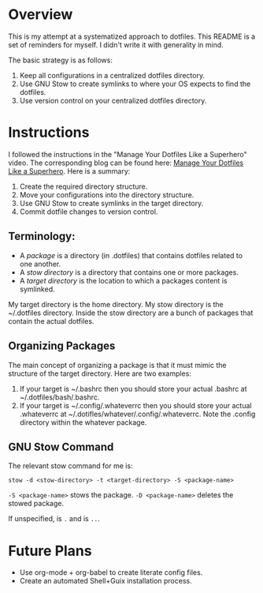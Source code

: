 # Overview
This is my attempt at a systematized approach to dotfiles. This README is a set 
of reminders for myself. I didn't write it with generality in mind.

The basic strategy is as follows:
1. Keep all configurations in a centralized dotfiles directory. 
2. Use GNU Stow to create symlinks to where your OS expects to find the dotfiles. 
3. Use version control on your centralized dotfiles directory.

# Instructions
I followed the instructions in the "Manage Your Dotfiles Like a Superhero" 
video. The corresponding blog can be found here: [Manage Your Dotfiles Like a 
Superhero](https://www.jakewiesler.com/blog/managing-dotfiles). Here is a 
summary:

1. Create the required directory structure.
2. Move your configurations into the directory structure.
3. Use GNU Stow to create symlinks in the target directory.
4. Commit dotfile changes to version control.

## Terminology:

* A *package* is a directory (in .dotfiles) that contains dotfiles related to one 
another.
* A *stow directory* is a directory that contains one or more packages.
* A *target directory* is the location to which a packages content is symlinked. 

My target directory is the home directory. My stow directory is the ~/.dotfiles 
directory. Inside the stow directory are a bunch of packages that contain 
the actual dotfiles. 

## Organizing Packages

The main concept of organizing a package is that it must mimic the structure of 
the target directory. Here are two examples:

1. If your target is ~/.bashrc then you should store your actual .bashrc at 
~/.dotfiles/bash/.bashrc.
2. If your target is ~/.config/.whateverrc then you should store your actual 
.whateverrc at ~/.dotifles/whatever/.config/.whateverrc. Note the .config 
directory within the whatever package.

## GNU Stow Command
The relevant stow command for me is:

`stow -d <stow-directory> -t <target-directory> -S <package-name>`

`-S <package-name>` stows the package.
`-D <package-name>` deletes the stowed package.

If unspecified, <stow-directory> is `.` and <target-directory> is `..`.

# Future Plans
* Use org-mode + org-babel to create literate config files.
* Create an automated Shell+Guix installation process.


